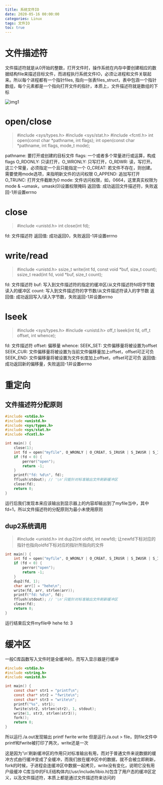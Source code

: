 ```yaml
---
title: 系统文件IO
date: 2020-05-16 00:00:00
categories: Linux
tags: 文件IO
toc: true
---
```


# 文件描述符

文件描述符就是从0开始的整数，打开文件时，操作系统在内存中要创建相应的数据结构file来描述目标文件，而进程执行系统文件IO，必须让进程和文件关联起来。所以每个进程都有一个指针files, 指向一张表files_struct，表中包涵一个指针数组，每个元素都是一个指向打开文件的指针，本质上，文件描述符就是数组的下标

![img1](img1.png)

# open/close

> #include <sys/types.h>
> #include <sys/stat.h>
> #include <fcntl.h>
> int open(const char \*pathname, int flags);
> int open(const char \*pathname, int flags, mode_t mode);

pathname: 要打开或创建的目标文件
flags: 一个或者多个常量进行或运算，构成flags
    O_RDONLY: 只读打开，O_WRONLY: 只写打开，O_RDWR: 读，写打开。这三个常量，必须指定一个且只能指定一个
    O_CREAT: 若文件不存在，则创建。需要使用mode选项，来指明新文件的访问权限
    O_APPEND: 追加写打开
    O_TRUNC: 打开文件截断为0
mode: 文件访问权限，如，0664，这里真实权限为mode & ~umask，umask(0)设置权限掩码
返回值: 成功返回文件描述符，失败返回-1并设置errno

# close

> #include <unistd.h>
> int close(int fd);

fd: 文件描述符
返回值: 成功返回0，失败返回-1并设置errno

# write/read

> #include <unistd.h>
> ssize_t write(int fd, const void \*buf, size_t count);
> ssize_t read(int fd, void \*buf, size_t count);

fd: 文件描述符
buf: 写入到文件描述符的指定的缓冲区/从文件描述符fd将字节数读入的缓冲区
count: 写入到文件描述符的字节数/从文件描述符读入的字节数
返回值: 成功返回写入/读入字节数，失败返回-1并设置errno

# lseek

> #include <sys/types.h>
> #include <unistd.h>
> off_t lseek(int fd, off_t offset, int whence);

fd: 文件描述符
offset: 偏移量
whence: 
    SEEK_SET: 文件偏移量将被设置为offset
    SEEK_CUR: 文件偏移量将被设置为当前文件偏移量加上offset，offset可正可负
    SEEK_END: 文件偏移量将被设置为文件长度加上offset，offset可正可负
返回值: 成功返回新的偏移量，失败返回-1并设置errno

# 重定向

## 文件描述符分配原则

```c
#include <stdio.h>
#include <unistd.h>
#include <sys/types.h>
#include <sys/stat.h>
#include <fcntl.h>

int main() {
    close(1);
    int fd = open("myfile", O_WRONLY | O_CREAT, S_IRUSR | S_IWUSR | S_IRGRP | S_IWGRP | S_IROTH);
    if (fd < 0) {
        perror("open");
        return -1;
    }
    printf("fd: %d\n", fd);
    fflush(stdout); // '\n'只能针对标准输出文件刷新缓冲区
    close(fd);
    return 0;
}
```

运行后我们发现本来应该输出到显示器上的内容却输出到了myfile当中，其中fd=1，所以文件描述符的分配原则为最小未使用原则

## dup2系统调用

> #include <unistd.h>
> int dup2(int oldfd, int newfd);
让newfd下标对应的指针也指向oldfd下标对应的指针所指向的文件

```c
int main() {
    int fd = open("myfile", O_WRONLY | O_CREAT, S_IRUSR | S_IWUSR | S_IRGRP | S_IWGRP | S_IROTH);
    if (fd < 0) {
        perror("open");
        return -1;
    }
    dup2(fd, 1);
    char arr[] = "hehe\n";
    write(fd, arr, strlen(arr));
    printf("fd: %d\n", fd);
    fflush(stdout); // '\n'只能针对标准输出文件刷新缓冲区
    close(fd);
    return 0;
}
```

运行结束后文件myfile中
hehe
fd: 3

# 缓冲区

一般C库函数写入文件时是全缓冲的，而写入显示器是行缓冲

```c
#include <stdio.h>
#include <string.h>
#include <unistd.h>

int main() {
    const char* str1 = "printf\n";
    const char* str2 = "fwrite\n";
    const char* str3 = "write\n";
    printf("%s", str1);
    fwrite(str2, strlen(str2), 1, stdout);
    write(1, str3, strlen(str3));
    fork();
    return 0;
}
```

所以运行./a.out发现输出
printf
fwrite
write
但是运行./a.out > file，则file文件中printf和fwrite被打印了两次，write还是一次

这是因为'\n'刷新缓冲区的作用只对标准输出有用，而对于普通文件来说数据的缓冲方式由行缓冲变成了全缓冲，而我们放在缓冲区中的数据，就不会被立即刷新，fork的时候，子进程会连缓冲区中数据一起拷贝，write没有变化，说明它没有用户级缓冲
C库当中的FILE结构体内(/usr/include/libio.h)包含了用户态的缓冲区定义，以及文件描述符，本质上都是通过文件描述符来访问的